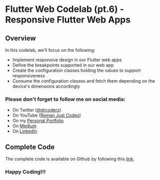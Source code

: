 # Flutter Web Codelab (pt.6) - Responsive Flutter Web Apps

## Overview

In this codelab, we'll focus on the following:

- Implement responsive design in our Flutter web apps
- Define the breakpoints supported in our web app
- Create the configuration classes holding the values to support responsiveness
- Consume the configuration classes and fetch them depending on the device's dimensions accordingly

### Please don't forget to follow me on social media:

- On Twitter ([@drcoderz](https://www.twitter.com/drcoderz))
- On YouTube ([Roman Just Codes](https://www.youtube.com/channel/UCKsp3r1ERjCpKJtD2n5WtPg))
- On my [Personal Portfolio](https://romanjustcodes.web.app/)
- On [Medium](https://medium.com/@romanejaquez)
- On [LinkedIn](https://www.linkedin.com/in/roman-jaquez-8941a424/)

## Complete Code

The complete code is available on Github by following this [link](https://github.com/romanejaquez/roman-web-portfolio.git).

### Happy Coding!!!